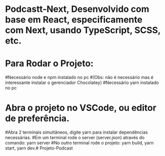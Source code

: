 # Podcastt-Next, Desenvolvido com base em React, especificamente com Next, usando TypeScript, SCSS, etc.
#
# Para Rodar o Projeto:
#Necessário node e npm instalado no pc
#(Obs: não é necessário mas é interessante instalar o gerenciador Chocolatey)
#Necessário yarn instalado no pc
#
# Abra o projeto no VSCode, ou editor de preferência.
#Abra 2 terminais simultâneos, digite yarn para instalar dependências necessárias.
#Em um terminal rode o server (server.json) através do comando: yarn server
#No outro terminal rode o projeto: yarn build, yarn start, yarn dev.# Projeto-Podcast

